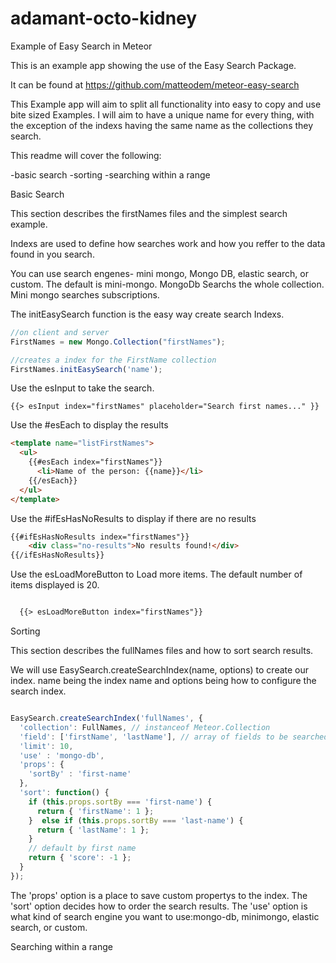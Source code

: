 # adamant-octo-kidney
Example of Easy Search in Meteor

This is an example app showing the use of the Easy Search Package.

It can be found at https://github.com/matteodem/meteor-easy-search

This Example app will aim to split all functionality into easy to copy and use
bite sized Examples. I will aim to have a unique name for every thing, with the
exception of the indexs having the same name as the collections they search.

This readme will cover the following:


-basic search
-sorting
-searching within a range


Basic Search

This section describes the firstNames files and the simplest search example.

Indexs are used to define how searches work and how you reffer to the data found
in you search.

You can use search engenes- mini mongo, Mongo DB, elastic search, or custom.
The default is mini-mongo. MongoDb Searchs the whole collection.
Mini mongo searches subscriptions.


The initEasySearch function is the easy way create search Indexs.

```javascript
//on client and server
FirstNames = new Mongo.Collection("firstNames");

//creates a index for the FirstName collection
FirstNames.initEasySearch('name');

```

Use the esInput to take the search.

```
{{> esInput index="firstNames" placeholder="Search first names..." }}
```

Use the #esEach to display the results

```html
<template name="listFirstNames">
  <ul>
    {{#esEach index="firstNames"}}
      <li>Name of the person: {{name}}</li>
    {{/esEach}}
  </ul>
</template>

```
Use the #ifEsHasNoResults to display if there are no results

```html
{{#ifEsHasNoResults index="firstNames"}}
    <div class="no-results">No results found!</div>
{{/ifEsHasNoResults}}
```
Use the esLoadMoreButton to Load more items.
The default number of items displayed is 20.

```html

  {{> esLoadMoreButton index="firstNames"}}

```


Sorting

This section describes the fullNames files and how to sort search results.

We will use EasySearch.createSearchIndex(name, options) to create our index.
name being the index name and options being how to configure the search index.

```javascript

EasySearch.createSearchIndex('fullNames', {
  'collection': FullNames, // instanceof Meteor.Collection
  'field': ['firstName', 'lastName'], // array of fields to be searched
  'limit': 10,
  'use' : 'mongo-db',
  'props': {
    'sortBy' : 'first-name'
  },
  'sort': function() {
    if (this.props.sortBy === 'first-name') {
      return { 'firstName': 1 };
    }  else if (this.props.sortBy === 'last-name') {
      return { 'lastName': 1 };
    }
    // default by first name
    return { 'score': -1 };
  }
});

```
The 'props' option is a place to save custom propertys to the index.
The 'sort' option decides how to order the search results.
The 'use' option is what kind of search engine you want to use:mongo-db,
minimongo, elastic search, or custom.

Searching within a range
